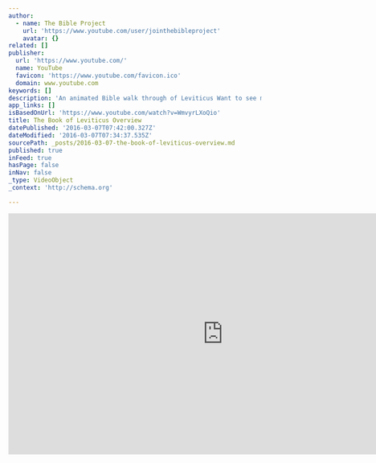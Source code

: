 ```yaml
---
author:
  - name: The Bible Project
    url: 'https://www.youtube.com/user/jointhebibleproject'
    avatar: {}
related: []
publisher:
  url: 'https://www.youtube.com/'
  name: YouTube
  favicon: 'https://www.youtube.com/favicon.ico'
  domain: www.youtube.com
keywords: []
description: 'An animated Bible walk through of Leviticus Want to see more? Our Website: http://www.jointhebibleproject.com Say hello or follow us here: Twitter: http://twitter.com/joinbibleproj Facebook: http://fb.com/jointhebibleproject Leviticus is difficult to read, but its core message is amazing: God graciously provides a way for sinful, broken people to live near his holy presence so they can find wholeness and life.'
app_links: []
isBasedOnUrl: 'https://www.youtube.com/watch?v=WmvyrLXoQio'
title: The Book of Leviticus Overview
datePublished: '2016-03-07T07:42:00.327Z'
dateModified: '2016-03-07T07:34:37.535Z'
sourcePath: _posts/2016-03-07-the-book-of-leviticus-overview.md
published: true
inFeed: true
hasPage: false
inNav: false
_type: VideoObject
_context: 'http://schema.org'

---
```

<iframe src="https://cdn.embedly.com/widgets/media.html?src=https%3A%2F%2Fwww.youtube.com%2Fembed%2FWmvyrLXoQio%3Ffeature%3Doembed&amp;url=https%3A%2F%2Fwww.youtube.com%2Fwatch%3Fv%3DWmvyrLXoQio&amp;image=https%3A%2F%2Fi.ytimg.com%2Fvi%2FWmvyrLXoQio%2Fhqdefault.jpg&amp;key=b7d04c9b404c499eba89ee7072e1c4f7&amp;type=text%2Fhtml&amp;schema=youtube" width="854" height="480" scrolling="no" frameborder="0" allowfullscreen="allowfullscreen" style=""></iframe>